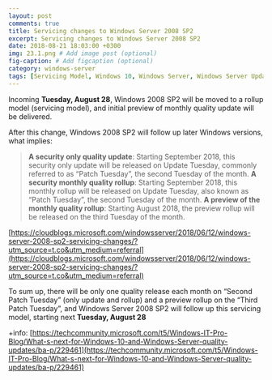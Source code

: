 ```yaml
---
layout: post
comments: true
title: Servicing changes to Windows Server 2008 SP2
excerpt: Servicing changes to Windows Server 2008 SP2
date: 2018-08-21 18:03:00 +0300
img: 23.1.png # Add image post (optional)
fig-caption: # Add figcaption (optional)
category: windows-server
tags: [Servicing Model, Windows 10, Windows Server, Windows Server Update Services, Windows Update, WSUS] # add tag
---
```


Incoming **Tuesday, August 28**, Windows 2008 SP2 will be moved to a rollup model (servicing model), and initial preview of monthly quality update will be delivered.

After this change, Windows 2008 SP2 will follow up later Windows versions, what implies:

> **A security only quality update**: Starting September 2018, this security only update will be released on Update Tuesday, commonly referred to as “Patch Tuesday”, the second Tuesday of the month.
> **A security monthly quality rollup**: Starting September 2018, this monthly rollup will be released on Update Tuesday, also known as “Patch Tuesday”, the second Tuesday of the month.
> **A preview of the monthly quality rollup**: Starting August 2018, the preview rollup will be released on the third Tuesday of the month.

[https://cloudblogs.microsoft.com/windowsserver/2018/06/12/windows-server-2008-sp2-servicing-changes/?utm_source=t.co&utm_medium=referral](https://cloudblogs.microsoft.com/windowsserver/2018/06/12/windows-server-2008-sp2-servicing-changes/?utm_source=t.co&utm_medium=referral)

To sum up, there will be only one quality release each month on “Second Patch Tuesday” (only update and rollup) and a preview rollup on the “Third Patch Tuesday”, and Windows Server 2008 SP2 will follow up this servicing model, starting next **Tuesday, August 28**

+info: [https://techcommunity.microsoft.com/t5/Windows-IT-Pro-Blog/What-s-next-for-Windows-10-and-Windows-Server-quality-updates/ba-p/229461](https://techcommunity.microsoft.com/t5/Windows-IT-Pro-Blog/What-s-next-for-Windows-10-and-Windows-Server-quality-updates/ba-p/229461)

